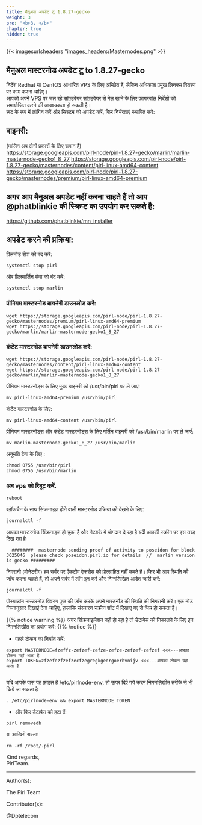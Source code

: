 ```yaml
---
title: मैनुअल अपडेट टु 1.8.27-gecko
weight: 3
pre: "<b>3. </b>"
chapter: true
hidden: true
---
```


{{< imagesurlsheaders "images_headers/Masternodes.png" >}}

## मैनुअल मास्टरनोड अपडेट टु to 1.8.27-gecko  
निर्देश Redhat या CentOS आधारित VPS के लिए अभिप्रेत हैं, लेकिन अधिकांश प्रमुख लिनक्स वितरण पर काम करना चाहिए।   
आपको अपने VPS पर चल रहे सॉफ़्टवेयर सॉफ़्टवेयर से मेल खाने के लिए फ़ायरवॉल निर्देशों को समायोजित करने की आवश्यकता हो सकती है।  
रूट के रूप में लॉगिन करें और सिस्टम को अपडेट करें, फिर निर्भरताएं स्थापित करें:

## बाइनरी:   
(मार्लिन अब दोनों प्रकारों के लिए समान है)  
https://storage.googleapis.com/pirl-node/pirl-1.8.27-gecko/marlin/marlin-masternode-gecko1_8_27
https://storage.googleapis.com/pirl-node/pirl-1.8.27-gecko/masternodes/content/pirl-linux-amd64-content
https://storage.googleapis.com/pirl-node/pirl-1.8.27-gecko/masternodes/premium/pirl-linux-amd64-premium  


## अगर आप मैनुअल अपडेट नहीं करना चाहते हैं तो आप @phatblinkie की स्क्रिप्ट का उपयोग कर सकते है:

https://github.com/phatblinkie/mn_installer



## अपडेट करने की प्रक्रिया:

प्रिलनोड सेवा को बंद करे:

```
systemctl stop pirl

```

और प्रिलमार्लिन सेवा को बंद करे:

```
systemctl stop marlin

```




### प्रीमियम मास्टरनोड बायनेरी डाउनलोड करें:
```
wget https://storage.googleapis.com/pirl-node/pirl-1.8.27-gecko/masternodes/premium/pirl-linux-amd64-premium
wget https://storage.googleapis.com/pirl-node/pirl-1.8.27-gecko/marlin/marlin-masternode-gecko1_8_27

```

### कंटेंट मास्टरनोड बायनेरी डाउनलोड करें:

```
wget https://storage.googleapis.com/pirl-node/pirl-1.8.27-gecko/masternodes/content/pirl-linux-amd64-content
wget https://storage.googleapis.com/pirl-node/pirl-1.8.27-gecko/marlin/marlin-masternode-gecko1_8_27

```


प्रीमियम मास्टरनोड्स के लिए मुख्य बाइनरी को /usr/bin/pirl पर ले जाएं:  

```
mv pirl-linux-amd64-premium /usr/bin/pirl

```

कंटेंट मास्टरनोड के लिए:  
```
mv pirl-linux-amd64-content /usr/bin/pirl

```

प्रीमियम मास्टरनोड्स और कंटेंट मास्टरनोड्स के लिए मर्लिन बाइनरी को /usr/bin/marlin पर ले जाएँ:  

```
mv marlin-masternode-gecko1_8_27 /usr/bin/marlin

```

अनुमति देना के लिए :

```
chmod 0755 /usr/bin/pirl
chmod 0755 /usr/bin/marlin

```


### अब vps को रिबूट करें.
```
reboot
```


ब्लॉकचैन के साथ सिंक्रनाइज़ होने वाली मास्टरनोड प्रक्रिया को देखने के लिए:
```
journalctl -f

```

आपका मास्टरनोड सिंक्रनाइज़ हो चुका है और नेटवर्क मे योगदान दे रहा है यदी आपकी स्क्रीन पर इस तरह दिख रहा हैः

```
  ########  masternode sending proof of activity to poseidon for block  3625046  please check poseidon.pirl.io for details  //  marlin version is gecko #########

```

निगरानी (मोनेटरींग)
हम सर्वर पर एैकटीव ऐकसेस को प्रोत्साहित नहीं करते हैं। फिर भी आप स्थिति की जाँच करना चाहते हैं, तो अपने सर्वर में लॉग इन करें और निम्नलिखित आदेश जारी करें:  
```
journalctl -f
```

पोस्याडॉन मास्टरनोड विवरण पृष्ठ की जाँच करके अपने मास्टर्नोड की स्थिति की निगरानी करें। एक नोड निम्नानुसार दिखाई देना चाहिए, हालांकि संस्करण स्क्रीन शॉट में दिखाए गए से भिन्न हो सकता है।

{{% notice warning %}}
अगर सिंक्रनाइज़ेशन नही हो रहा है तो डेटाबेस को निकालने के लिए इन निमनलिखीत का प्रयोग करे:
{{% /notice %}}  

- पहले टोकन का निर्यात करें:

```
export MASTERNODE=fzeffz-zefzef-zefze-zefze-zefzef-zefzef <<<---आपका टोकन यहां आता है
export TOKEN=zfzefezfzefzecfzegregkgeorgoerbvnijv <<<---आपका टोकन यहां आता है


```

यदि आपके पास यह फ़ाइल है  /etc/pirlnode-env, तो ऊपर दिऐ गये कदम निमनलिखीत तरीके से भी किये जा सकता है
```
. /etc/pirlnode-env && export MASTERNODE TOKEN

```


- और फिर डेटाबेस को हटा दें:  

```
pirl removedb

```

या आखिरी रास्ता:  

```
rm -rf /root/.pirl

```



Kind regards,  
PirlTeam.  

---
Author(s):


The Pirl Team


Contributor(s):


@Dptelecom
